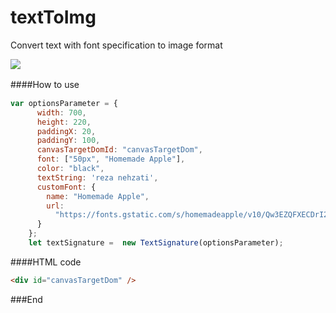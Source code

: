 # textToImg
Convert text with font specification to image format

![](https://rezanehzati.com/text2img/img/text2img-demo.png)

####How to use　

```javascript
var optionsParameter = {
      width: 700,
      height: 220,
      paddingX: 20,
      paddingY: 100,
      canvasTargetDomId: "canvasTargetDom",
      font: ["50px", "Homemade Apple"],
      color: "black",
      textString: 'reza nehzati',
      customFont: {
        name: "Homemade Apple",
        url:
          "https://fonts.gstatic.com/s/homemadeapple/v10/Qw3EZQFXECDrI2q789EKQZJob0x6XH0.ttf"
      }
    };
    let textSignature =  new TextSignature(optionsParameter);
```

####HTML code

```html
<div id="canvasTargetDom" />
```

###End